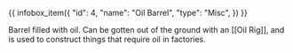 {{ infobox_item({
	"id": 4,
	"name": "Oil Barrel",
	"type": "Misc",
}) }}

Barrel filled with oil. Can be gotten out of the ground with an [[Oil Rig]], and is used to construct things that require oil in factories.